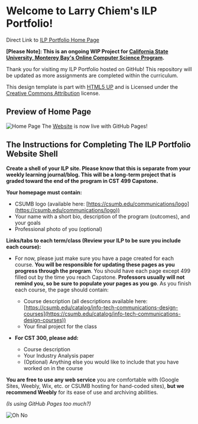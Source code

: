 # Welcome to Larry Chiem's ILP Portfolio!

Direct Link to [ILP Portfolio Home Page](https://github.com/KFChinese/ILP-Portfolio)

**[Please Note]: This is an ongoing WIP  Project for
 [California State University, Monterey Bay's Online Computer Science Program](https://csumb.edu/csonline).**

Thank you for visiting my ILP Portfolio hosted on GitHub!
This repository will be updated as more assignments are completed within the curriculum. 

This design template is part with [HTML5 UP](http://html5up.net/) and
 is Licensed under the  [Creative Commons Attribution](https://html5up.net/license)  license.

## Preview of Home Page
![Home Page](https://i.gyazo.com/6dc28a3a1ef84c04fa06116b1bdfec93.jpg)
The [Website](https://github.com/KFChinese/ILP-Portfolio) is now live with GitHub Pages!

## The Instructions for Completing The ILP Portfolio Website Shell

**Create a shell of your ILP site. Please know that this is separate from your weekly learning journal/blog. This will be a long-term project that is graded toward the end of the program in CST 499 Capstone.**

**Your homepage must contain:**

-   CSUMB logo (available here:  [https://csumb.edu/communications/logo](https://csumb.edu/communications/logo))
-   Your name with a short bio, description of the program (outcomes), and your goals
-   Professional photo of you (optional)

**Links/tabs to each term/class (Review your ILP to be sure you include each course):**

-   For now, please just make sure you have a page created for each course. **You will be responsible for updating these pages as you progress through the program**. You should have each page except 499 filled out by the time you reach Capstone.  **Professors usually will not remind you, so be sure to populate your pages as you go**. As you finish each course, the page should contain:  
    -   Course description (all descriptions available here:  [https://csumb.edu/catalog/info-tech-communications-design-courses](https://csumb.edu/catalog/info-tech-communications-design-courses))
    -   Your final project for the class  
          
        
-   **For CST 300, please add:**
    -   Course description
    -   Your Industry Analysis paper
    -   (Optional) Anything else you would like to include that you have worked on in the course

**You are free to use any web service**  you are comfortable with (Google Sites, Weebly, Wix, etc. or CSUMB hosting for hand-coded sites),  **but we recommend Weebly**  for its ease of use and archiving abilities. 

*(Is using GitHub Pages too much?)*

![Oh No](https://media1.tenor.com/images/ad30224a41cc30d21966f9c54aca12b8/tenor.gif)

